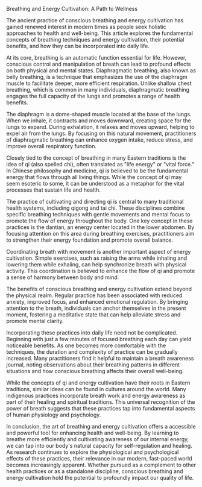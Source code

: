 Breathing and Energy Cultivation: A Path to Wellness

The ancient practice of conscious breathing and energy cultivation has gained renewed interest in modern times as people seek holistic approaches to health and well-being. This article explores the fundamental concepts of breathing techniques and energy cultivation, their potential benefits, and how they can be incorporated into daily life.

At its core, breathing is an automatic function essential for life. However, conscious control and manipulation of breath can lead to profound effects on both physical and mental states. Diaphragmatic breathing, also known as belly breathing, is a technique that emphasizes the use of the diaphragm muscle to facilitate deeper, more efficient respiration. Unlike shallow chest breathing, which is common in many individuals, diaphragmatic breathing engages the full capacity of the lungs and promotes a range of health benefits.

The diaphragm is a dome-shaped muscle located at the base of the lungs. When we inhale, it contracts and moves downward, creating space for the lungs to expand. During exhalation, it relaxes and moves upward, helping to expel air from the lungs. By focusing on this natural movement, practitioners of diaphragmatic breathing can enhance oxygen intake, reduce stress, and improve overall respiratory function.

Closely tied to the concept of breathing in many Eastern traditions is the idea of qi (also spelled chi), often translated as "life energy" or "vital force." In Chinese philosophy and medicine, qi is believed to be the fundamental energy that flows through all living things. While the concept of qi may seem esoteric to some, it can be understood as a metaphor for the vital processes that sustain life and health.

The practice of cultivating and directing qi is central to many traditional health systems, including qigong and tai chi. These disciplines combine specific breathing techniques with gentle movements and mental focus to promote the flow of energy throughout the body. One key concept in these practices is the dantian, an energy center located in the lower abdomen. By focusing attention on this area during breathing exercises, practitioners aim to strengthen their energy foundation and promote overall balance.

Coordinating breath with movement is another important aspect of energy cultivation. Simple exercises, such as raising the arms while inhaling and lowering them while exhaling, can help synchronize breath with physical activity. This coordination is believed to enhance the flow of qi and promote a sense of harmony between body and mind.

The benefits of conscious breathing and energy cultivation extend beyond the physical realm. Regular practice has been associated with reduced anxiety, improved focus, and enhanced emotional regulation. By bringing attention to the breath, individuals can anchor themselves in the present moment, fostering a meditative state that can help alleviate stress and promote mental clarity.

Incorporating these practices into daily life need not be complicated. Beginning with just a few minutes of focused breathing each day can yield noticeable benefits. As one becomes more comfortable with the techniques, the duration and complexity of practice can be gradually increased. Many practitioners find it helpful to maintain a breath awareness journal, noting observations about their breathing patterns in different situations and how conscious breathing affects their overall well-being.

While the concepts of qi and energy cultivation have their roots in Eastern traditions, similar ideas can be found in cultures around the world. Many indigenous practices incorporate breath work and energy awareness as part of their healing and spiritual traditions. This universal recognition of the power of breath suggests that these practices tap into fundamental aspects of human physiology and psychology.

In conclusion, the art of breathing and energy cultivation offers a accessible and powerful tool for enhancing health and well-being. By learning to breathe more efficiently and cultivating awareness of our internal energy, we can tap into our body's natural capacity for self-regulation and healing. As research continues to explore the physiological and psychological effects of these practices, their relevance in our modern, fast-paced world becomes increasingly apparent. Whether pursued as a complement to other health practices or as a standalone discipline, conscious breathing and energy cultivation hold the potential to profoundly impact our quality of life.